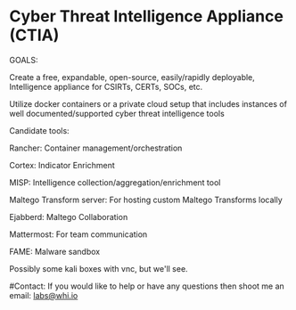 # Cyber Threat Intelligence Appliance (CTIA)

GOALS:

Create a free, expandable, open-source, easily/rapidly deployable, Intelligence appliance for CSIRTs, CERTs, SOCs, etc.

Utilize docker containers or a private cloud setup that includes instances of well documented/supported cyber threat intelligence tools


Candidate tools:

Rancher: Container management/orchestration

Cortex: Indicator Enrichment

MISP: Intelligence collection/aggregation/enrichment tool

Maltego Transform server: For hosting custom Maltego Transforms locally

Ejabberd: Maltego Collaboration

Mattermost: For team communication

FAME: Malware sandbox

Possibly some kali boxes with vnc, but we'll see.



#Contact:
If you would like to help or have any questions then shoot me an email: labs@whi.io
